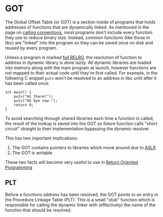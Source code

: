 # GOT

The Global Offset Table (or GOT) is a section inside of programs that holds addresses of functions that are dynamically linked. As mentioned in the page on [calling conventions](./what-are-calling-conventions), most programs don't include every function they use to reduce binary size. Instead, common functions (like those in libc) are "linked" into the program so they can be saved once on disk and reused by every program.

Unless a program is marked [full RELRO](./relocation-read-only), the resolution of function to address in dynamic library is done lazily. All dynamic libraries are loaded into memory along with the main program at launch, however functions are not mapped to their actual code until they're first called. For example, in the following C snippet `puts` won't be resolved to an address in libc until after it has been called once:

```
int main() {
    puts("Hi there!");
    puts("Ok bye now.");
    return 0;
}
```

To avoid searching through shared libraries each time a function is called, the result of the lookup is saved into the GOT so future function calls "short circuit" straight to their implementation bypassing the dynamic resolver.

This has two important implications:

1. The GOT contains pointers to libraries which move around due to [ASLR](./address-space-layout-randomization)
2. The GOT is writable

These two facts will become very useful to use in [Return Oriented Programming](./return-oriented-programming)


## PLT

Before a functions address has been resolved, the GOT points to an entry in the Procedure Linkage Table (PLT). This is a small "stub" function which is responsible for calling the dynamic linker with (effectively) the name of the function that should be resolved.
